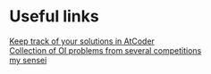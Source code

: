 # Useful links
[Keep track of your solutions in AtCoder](https://kenkoooo.com/atcoder/#/table/)<br>
[Collection of OI problems from several competitions](https://oichecklist.pythonanywhere.com/)<br>
[my sensei](https://github.com/eduardo-vp/Competitive-Programming?fbclid=IwAR0vldsze5AQuLH0Iq3Siy7X-f-WABRz6zsydAhnUQB18OJXmtc9K9AszIg)
